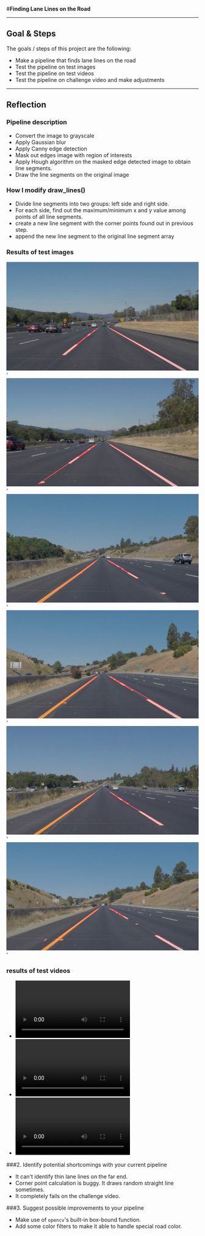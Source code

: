 #**Finding Lane Lines on the Road** 

---
## Goal & Steps
The goals / steps of this project are the following:
* Make a pipeline that finds lane lines on the road
* Test the pipeline on test images
* Test the pipeline on test videos
* Test the pipeline on challenge video and make adjustments

---

## Reflection

### Pipeline description

* Convert the image to grayscale
* Apply Gaussian blur 
* Apply Canny edge detection
* Mask out edges image with region of interests
* Apply Hough algorithm on the masked edge detected image to obtain line segments.
* Draw the line segments on the original image

### How I modify draw_lines()
* Divide line segments into two groups: left side and right side.  
* For each side, find out the maximum/minimum x and y value among points of all line segments.
* create a new line segment with the corner points found out in previous step.
* append the new line segment to the original line segment array 

### Results of test images
![solidWhiteCurve](test_images/solidWhiteCurve_output.jpg)'
![solidWhiteRight](test_images/solidWhiteRight_output.jpg)'
![solidYellowCurve](test_images/solidYellowCurve_output.jpg)'
![solidYellowCurve2](test_images/solidYellowCurve2_output.jpg)'
![solidYellowLeft](test_images/solidYellowLeft_output.jpg)'
![whiteCarLaneSwitch](test_images/whiteCarLaneSwitch_output.jpg)'


### results of test videos
* ![white.mp4](white.mp4)
* ![yellow.mp4](yellow.mp4)
* ![extra.mp4](extra.mp4)

###2. Identify potential shortcomings with your current pipeline
* It can't identify thin lane lines on the far end.
* Corner point calculation is buggy.  It draws random straight line sometimes. 
* It completely fails on the challenge video.

###3. Suggest possible improvements to your pipeline
* Make use of `opencv`'s built-in box-bound function.
* Add some color filters to make it able to handle special road color.
